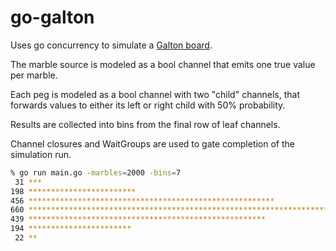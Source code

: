 # go-galton

Uses go concurrency to simulate a [Galton board](https://en.wikipedia.org/wiki/Galton_board).

The marble source is modeled as a bool channel that emits one true value per marble.

Each peg is modeled as a bool channel with two "child" channels, that forwards
values to either its left or right child with 50% probability.

Results are collected into bins from the final row of leaf channels.

Channel closures and WaitGroups are used to gate completion of the simulation run.

```sh
% go run main.go -marbles=2000 -bins=7
 31 ***
198 ************************
456 *******************************************************
660 ********************************************************************************
439 *****************************************************
194 ***********************
 22 **
```